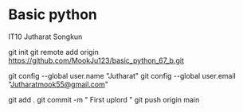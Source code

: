 # Basic python
IT10 Jutharat Songkun


git init
git remote add origin https://github.com/MookJu123/basic_python_67_b.git

git config --global user.name "Jutharat"
git config --global user.email "Jutharatmook55@gmail.com"

git add .
git commit -m " First uplord "
git push origin main